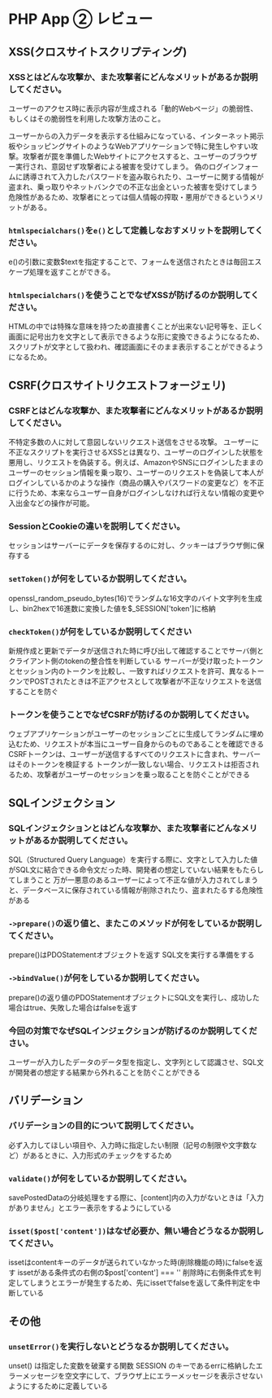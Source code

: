 # PHP App ② レビュー

## XSS(クロスサイトスクリプティング)

### XSSとはどんな攻撃か、また攻撃者にどんなメリットがあるか説明してください。
ユーザーのアクセス時に表示内容が生成される「動的Webページ」の脆弱性、もしくはその脆弱性を利用した攻撃方法のこと。

ユーザーからの入力データを表示する仕組みになっている、インターネット掲示板やショッピングサイトのようなWebアプリケーションで特に発生しやすい攻撃。攻撃者が罠を準備したWebサイトにアクセスすると、ユーザーのブラウザー実行され、意図せず攻撃者による被害を受けてしまう。
偽のログインフォームに誘導されて入力したパスワードを盗み取られたり、ユーザーに関する情報が盗まれ、乗っ取りやネットバンクでの不正な出金といった被害を受けてしまう危険性があるため、攻撃者にとっては個人情報の搾取・悪用ができるというメリットがある。

### `htmlspecialchars()`を`e()`として定義しなおすメリットを説明してください。
e()の引数に変数$textを指定することで、フォームを送信されたときは毎回エスケープ処理を返すことができる。

### `htmlspecialchars()`を使うことでなぜXSSが防げるのか説明してください。
HTMLの中では特殊な意味を持つため直接書くことが出来ない記号等を、正しく画面に記号出力を文字として表示できるような形に変換できるようになるため、スクリプトが文字として扱われ、確認画面にそのまま表示することができるようになるため。

## CSRF(クロスサイトリクエストフォージェリ)

### CSRFとはどんな攻撃か、また攻撃者にどんなメリットがあるか説明してください。
不特定多数の人に対して意図しないリクエスト送信をさせる攻撃。
ユーザーに不正なスクリプトを実行させるXSSとは異なり、ユーザーのログインした状態を悪用し、リクエストを偽装する。例えば、AmazonやSNSにログインしたままのユーザーのセッション情報を乗っ取り、ユーザーのリクエストを偽装して本人がログインしているかのような操作（商品の購入やパスワードの変更など）を不正に行うため、本来ならユーザー自身がログインしなければ行えない情報の変更や入出金などの操作が可能。

### SessionとCookieの違いを説明してください。
セッションはサーバーにデータを保存するのに対し、クッキーはブラウザ側に保存する

### `setToken()`が何をしているか説明してください。
openssl_random_pseudo_bytes(16)でランダムな16文字のバイト文字列を生成し、bin2hexで16進数に変換した値を$_SESSION['token']に格納

### `checkToken()`が何をしているか説明してください
新規作成と更新でデータが送信された時に呼び出して確認することでサーバ側とクライアント側のtokenの整合性を判断している
サーバーが受け取ったトークンとセッション内のトークンを比較し、一致すればリクエストを許可、異なるトークンでPOSTされたときは不正アクセスとして攻撃者が不正なリクエストを送信することを防ぐ

### トークンを使うことでなぜCSRFが防げるのか説明してください。
ウェブアプリケーションがユーザーのセッションごとに生成してランダムに埋め込むため、リクエストが本当にユーザー自身からのものであることを確認できる
CSRFトークンは、ユーザーが送信するすべてのリクエストに含まれ、サーバーはそのトークンを検証する
トークンが一致しない場合、リクエストは拒否されるため、攻撃者がユーザーのセッションを乗っ取ることを防ぐことができる

## SQLインジェクション

### SQLインジェクションとはどんな攻撃か、また攻撃者にどんなメリットがあるか説明してください。
SQL（Structured Query Language）を実行する際に、文字として入力した値がSQL文に結合できる命令文だった時、開発者の想定していない結果をもたらしてしまうこと
万が一悪意のあるユーザーによって不正な値が入力されてしまうと、データベースに保存されている情報が削除されたり、盗まれたるする危険性がある

### `->prepare()`の返り値と、またこのメソッドが何をしているか説明してください。
prepare()はPDOStatementオブジェクトを返す
SQL文を実行する準備をする

### `->bindValue()`が何をしているか説明してください。
prepare()の返り値のPDOStatementオブジェクトにSQL文を実行し、成功した場合はtrue、失敗した場合はfalseを返す

### 今回の対策でなぜSQLインジェクションが防げるのか説明してください。
ユーザーが入力したデータのデータ型を指定し、文字列として認識させ、SQL文が開発者の想定する結果から外れることを防ぐことができる

## バリデーション

### バリデーションの目的について説明してください。
必ず入力してほしい項目や、入力時に指定したい制限（記号の制限や文字数など）があるときに、入力形式のチェックをするため

### `validate()`が何をしているか説明してください。
savePostedDataの分岐処理をする際に、[content]内の入力がないときは「入力がありません」とエラー表示をするようにしている

### `isset($post['content'])`はなぜ必要か、無い場合どうなるか説明してください。
issetはcontentキーのデータが送られていなかった時(削除機能の時)にfalseを返す
issetがある条件式の右側の$post['content'] === '' 削除時に右側条件式を判定してしまうとエラーが発生するため、先にissetでfalseを返して条件判定を中断している

## その他

### `unsetError()`を実行しないとどうなるか説明してください。
unset() は指定した変数を破棄する関数
SESSION のキーであるerrに格納したエラーメッセージを空文字にして、ブラウザ上にエラーメッセージを表示させないようにするために定義している
